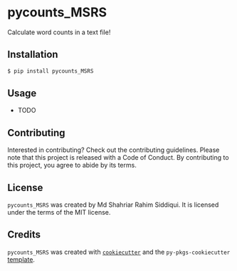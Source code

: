 # pycounts_MSRS

Calculate word counts in a text file!

## Installation

```bash
$ pip install pycounts_MSRS
```

## Usage

- TODO

## Contributing

Interested in contributing? Check out the contributing guidelines. Please note that this project is released with a Code of Conduct. By contributing to this project, you agree to abide by its terms.

## License

`pycounts_MSRS` was created by Md Shahriar Rahim Siddiqui. It is licensed under the terms of the MIT license.

## Credits

`pycounts_MSRS` was created with [`cookiecutter`](https://cookiecutter.readthedocs.io/en/latest/) and the `py-pkgs-cookiecutter` [template](https://github.com/py-pkgs/py-pkgs-cookiecutter).
